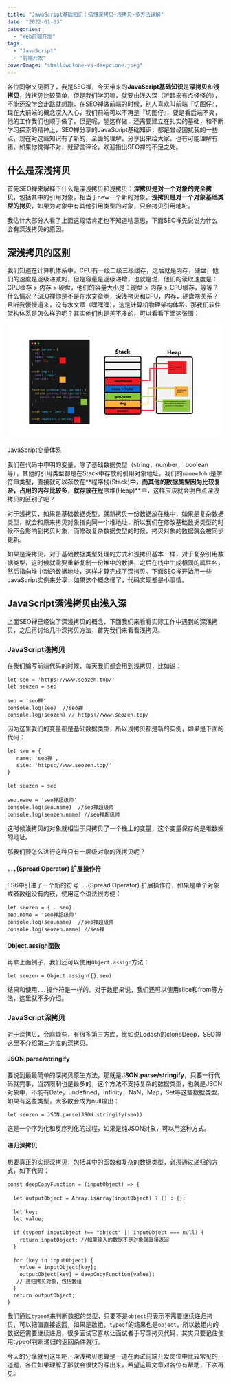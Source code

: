 ```yaml
---
title: "JavaScript基础知识：搞懂深拷贝-浅拷贝-多方法详解"
date: "2022-01-03"
categories: 
  - "Web前端开发"
tags: 
  - "JavaScript"
  - "前端开发"
coverImage: "shallowclone-vs-deepclone.jpeg"
---
```


各位同学又见面了，我是SEO禅，今天带来的**JavaScript基础知识**是**深拷贝**和**浅拷贝**，浅拷贝比较简单，但是我们学习嘛，就要由浅入深（听起来有点怪怪的），不能还没学会走路就想跑，在SEO禅做前端的时候，别人喜欢叫前端『切图仔』，现在大前端的概念深入人心，我们前端可以不再是『切图仔』，要是看后端不爽，他的工作我们也顺手做了，但是呢，能这样做，还需要建立在扎实的基础，和不断学习探索的精神上，SEO禅分享的JavaScript基础知识，都是曾经困扰我的一些点，现在对这些知识有了新的，全面的理解，分享出来给大家，也有可能理解有错，如果你觉得不对，就留言评论，欢迎指出SEO禅的不足之处。

## 什么是深浅拷贝

首先SEO禅来解释下什么是深浅拷贝和浅拷贝：**深拷贝是对一个对象的完全拷贝**，包括其中的引用对象，相当于new一个新的对象，**浅拷贝是对一个对象基础类型的拷贝**，如果为对象中有其他引用类型的对象，只会拷贝引用地址。

我估计大部分人看了上面这段话肯定也不知道啥意思，下面SEO禅先说说为什么会有深浅拷贝的原因。

## 深浅拷贝的区别

我们知道在计算机体系中，CPU有一级二级三级缓存，之后就是内存，硬盘，他们的速度是逐级递减的，但是容量是逐级递增，也就是说，他们的读取速度是：CPU缓存 > 内存 > 硬盘，他们的容量大小是：硬盘 > 内存 > CPU缓存，等等？什么情况？SEO禅你是不是在水文章啊，深浅拷贝和CPU，内存，硬盘啥关系？且听我慢慢道来，没有水文章（嘿嘿嘿），这是计算机物理架构体系，那我们软件架构体系是怎么样的呢？其实他们也是差不多的，可以看看下面这张图：

![stack-heap-pointers](images/stack-heap-pointers-1.png)

JavaScript变量体系

我们在代码中申明的变量，除了基础数据类型（string，number， boolean 等），其他的引用类型都是在Stack中存放的引用对象地址，我们的`name=John`是字符串类型，直接就可以存放在**程序栈(Stack)**中，而其他的数据类型因为比较复杂，占用的内存比较多，就存放在**程序堆(Heap)**中，这样应该就会明白点深浅拷贝的区别了吧？

对于浅拷贝，如果是基础数据类型，就新拷贝一份数据放在栈中，如果是复杂数据类型，就会和原来拷贝对象指向同一个堆地址，所以我们在修改基础数据类型的时候不会影响到拷贝对象，而修改复杂数据类型的时候，拷贝对象的数据就会被同步更新。

如果是深拷贝，对于基础数据类型处理的方式和浅拷贝基本一样，对于复杂引用数据类型，这时候就需要重新复制一份堆中的数据，之后在栈中生成相同的属性名，然后指向堆中新的数据地址，这样才算完成了深拷贝。下面SEO禅开始用一些JavaScript实例来分享，如果这个概念懂了，代码实现都是小事情。

## JavaScript深浅拷贝由浅入深

上面SEO禅已经说了深浅拷贝的概念，下面我们来看看实际工作中遇到的深浅拷贝，之后再讨论几中深拷贝方法，首先我们来看看浅拷贝。

### JavaScript浅拷贝

在我们编写前端代码的时候，每天我们都会用到浅拷贝，比如说：

```
let seo = 'https://www.seozen.top/'
let seozen = seo

seo = 'seo禅'
console.log(seo)  //seo禅
console.log(seozen) // https://www.seozen.top/
```

因为这里我们的变量都是基础数据类型，所以浅拷贝都是新的实例，如果是下面的代码：

```
let seo = {
   name: 'seo禅',
   site: 'https://www.seozen.top/'
}

let seozen = seo

seo.name = 'seo禅超级帅'
console.log(seo.name)  //seo禅超级帅
console.log(seozen.name) //seo禅超级帅
```

这时候浅拷贝的对象就相当于只拷贝了一个栈上的变量，这个变量保存的是堆数据的地址。

那我们要怎么进行这种只有一层级对象的浅拷贝呢？

#### `...`(Spread Operator) 扩展操作符

ES6中引进了一个新的符号`...`(Spread Operator) 扩展操作符，如果是单个对象或者数组没有内嵌，使用这个语法很方便：

```
let seozen = {...seo}
seo.name = 'seo禅超级帅'
console.log(seo.name)  //seo禅超级帅
console.log(seozen.name) //seo禅
```

#### Object.assign函数

再拿上面例子，我们还可以使用`Object.assign`方法：

```
let seozen = Object.assign({},seo)
```

结果和使用`...`操作符是一样的。对于数组来说，我们还可以使用slice和from等方法，这里就不多介绍。

### JavaScript深拷贝

对于深拷贝，会麻烦些，有很多第三方库，比如说Lodash的cloneDeep，SEO禅这里不介绍第三方库的深拷贝。

#### JSON.parse/stringify

要说到最最简单的深拷贝原生方法，那就是**JSON.parse/stringify**，只要一行代码就完事，当然限制也是最多的，这个方法不支持复杂的数据类型，也就是JSON对象中，不能有Date，undefined，Infinity，NaN，Map，Set等这些数据类型，如果有这些类型，大多数会成为null输出：

```
let seozen = JSON.parse(JSON.stringify(seo))
```

这是一个序列化和反序列化的过程，如果是纯JSON对象，可以用这种方式。

#### 递归深拷贝

想要真正的实现深拷贝，包括其中的函数和复杂的数据类型，必须通过递归的方式，如下代码：

```
const deepCopyFunction = (inputObject) => {
  
  let outputObject = Array.isArray(inputObject) ? [] : {}; 
 
  let key;
  let value;

  if (typeof inputObject !== "object" || inputObject === null) {
    return inputObject; //如果输入的数据不是对象就直接返回
  }

  for (key in inputObject) {
    value = inputObject[key];
    outputObject[key] = deepCopyFunction(value); 
   // 递归拷贝对象，包括数组
  }
  return outputObject;
}
```

我们通过`typeof`来判断数据的类型，只要不是`object`只表示不需要继续递归拷贝，可以把值直接返回，如果是数组，`typeof`的结果也是`object`，所以数组内的数据还需要继续递归，很多面试官喜欢让面试者手写深拷贝代码，其实只要记住使用typeof判断递归的返回条件就行。

今天的分享就到这里吧，深浅拷贝也算是一道在面试前端开发岗位中比较常见的一道题，各位如果理解了那就会很快的写出来，希望这篇文章对各位有帮助，下次再见。
